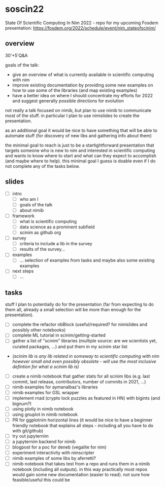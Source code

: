 # soscin22

State Of Scientific Computing In Nim 2022 - repo for my upcoming Fosdem presentation: https://fosdem.org/2022/schedule/event/nim_stateofscinim/

## overview

30'+5'Q&A

goals of the talk:
- give an overview of what is currently available in scientific computing with nim
- improve existing documentation by providing some new examples on how to use some of the libraries (and map existing examples)
- have a better idea on where I should concentrate my efforts for 2022 and suggest generally possible directions for evolution

not really a talk focused on nimib, but plan to use nimib to communicate most of the stuff. in particular I plan to use nimislides to create the presentation.

as an additional goal it would be nice to have something that will be able to automate stuff (for discovery of new libs and gathering info about them)

the minimal goal to reach is just to be a startightforward presentation that targets someone who is new to nim and interested in scientific computing and wants to know where to start and what can they expect to accomplish (and maybe where to help). this minimal goal I guess is doable even if I do not complete any of the tasks below.

## slides

- [ ] intro
  - [ ] who am I
  - [ ] goals of the talk
  - [ ] about nimib
- [ ] framework
  - [ ] what is scientific computing
  - [ ] data science as a prominent subfield
  - [ ] scinim as github org
- [ ] survey
  - [ ] criteria to include a lib in the survey
  - [ ] results of the survey...
- [ ] examples
  - [ ] ... selection of examples from tasks and maybe also some existing examples
- [ ] next steps
  - [ ] ...

## tasks

stuff I plan to potentially do for the presentation (far from expecting to do them all, already a small selection will be more than enough for the presentation).

- [ ] complete the refactor nbBlock (useful/required? for nimislides and possibly other notebooks)
- [ ] complete ML tutorial in scinim/getting-started
- [ ] gather a list of "scinim" libraries (multiple source: are we scientists yet, curated packages, ...) and put them in my scinim star list
- _(scinim lib is any lib related in someway to scientific computing with nim however small and even possibly obsolete - will use the most inclusive defintion for what a scinim lib is)_
- [ ] create a nimib notebook that gather stats for all scinim libs (e.g. last commit, last release, contributors, number of commits in 2021, ...) 
- [ ] nimib examples for aymanalbaz's libraries
- [ ] nimib examples for GSL wrapper
- [ ] implement rnad (crypto lock puzzles as featured in HN) with bigints (and bignum?)
- [ ] using plotly in nimib notebook
- [ ] using gnuplot in nimib notebook
- [ ] PR for ggplotnim horizontal lines (it would be nice to have a beginner friendly notebook that explains all steps - including all you have to do with git/github)
- [ ] try out jupyternim
- [ ] a jupyternim backend for nimib
- [ ] blogpost for a poc for deneb (vegalite for nim)
- [ ] experiment interactivity with nimscripter
- [ ] nimib examples of some libs by aferretti?
- [ ] nimib notebook that takes test from a repo and runs them in a nimib notebook (including all outputs). in this way practically most repos would gain some new documentation (easier to read). not sure how feasible/useful this could be
